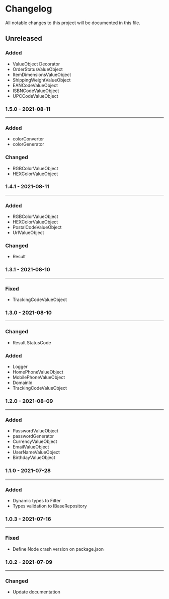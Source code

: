 # Changelog

All notable changes to this project will be documented in this file.
## Unreleased

### Added

- ValueObject Decorator
- OrderStatusValueObject
- ItemDimensionsValueObject
- ShippingWeightValueObject
- EANCodeValueObject
- ISBNCodeValueObject
- UPCCodeValueObject

### 1.5.0 - 2021-08-11

---
### Added

- colorConverter
- colorGenerator

### Changed

- RGBColorValueObject
- HEXColorValueObject

### 1.4.1 - 2021-08-11

---
### Added

- RGBColorValueObject
- HEXColorValueObject
- PostalCodeValueObject
- UrlValueObject

### Changed

- Result

### 1.3.1 - 2021-08-10

---

### Fixed

- TrackingCodeValueObject

### 1.3.0 - 2021-08-10

---

### Changed

- Result StatusCode

### Added

- Logger
- HomePhoneValueObject
- MobilePhoneValueObject
- DomainId
- TrackingCodeValueObject


### 1.2.0 - 2021-08-09

---

### Added 

- PasswordValueObject
- passwordGenerator
- CurrencyValueObject
- EmailValueObject
- UserNameValueObject
- BirthdayValueObject

### 1.1.0 - 2021-07-28

---

### Added

- Dynamic types to Filter
- Types validation to IBaseRepository

### 1.0.3 - 2021-07-16

---

### Fixed

- Define Node crash version on package.json


### 1.0.2 - 2021-07-09

---

### Changed

- Update documentation